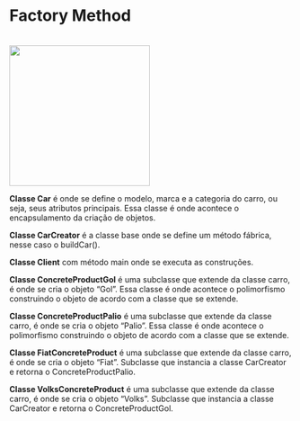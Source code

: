 <h1>Factory Method</h1>

<br>
<img height="250" src="https://upload.wikimedia.org/wikipedia/commons/thumb/e/ed/Factory_Method_UML_class_diagram.png/400px-Factory_Method_UML_class_diagram.png" align="center" />

<p><b>Classe Car</b> é onde se define o modelo, marca e a categoria do carro, ou seja, seus atributos principais. Essa classe é onde acontece o encapsulamento da criação de objetos.</p>
<p><b>Classe CarCreator</b> é a classe base onde se define um método fábrica, nesse caso o buildCar(). </p>
<p><b>Classe Client</b> com método main onde se executa as construções.</p>
<p><b>Classe ConcreteProductGol</b> é uma subclasse que extende da classe carro, é onde se cria o objeto “Gol”. Essa classe é onde acontece o polimorfismo construindo o objeto de acordo com a classe que se extende.</p>
<p><b>Classe ConcreteProductPalio</b> é uma subclasse que extende da classe carro, é onde se cria o objeto “Palio”. Essa classe é onde acontece o polimorfismo construindo o objeto de acordo com a classe que se extende.</p>
<p><b>Classe FiatConcreteProduct</b> é uma subclasse que extende da classe carro, é onde se cria o objeto “Fiat”. Subclasse que instancia a classe CarCreator e retorna o ConcreteProductPalio.</p>
<p><b>Classe VolksConcreteProduct</b> é uma subclasse que extende da classe carro, é onde se cria o objeto “Volks”. Subclasse que instancia a classe CarCreator e retorna o ConcreteProductGol.</p>

<br>
